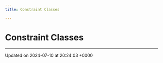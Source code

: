 ```yaml
---
title: Constraint Classes

---
```


# Constraint Classes








-------------------------------

Updated on 2024-07-10 at 20:24:03 +0000